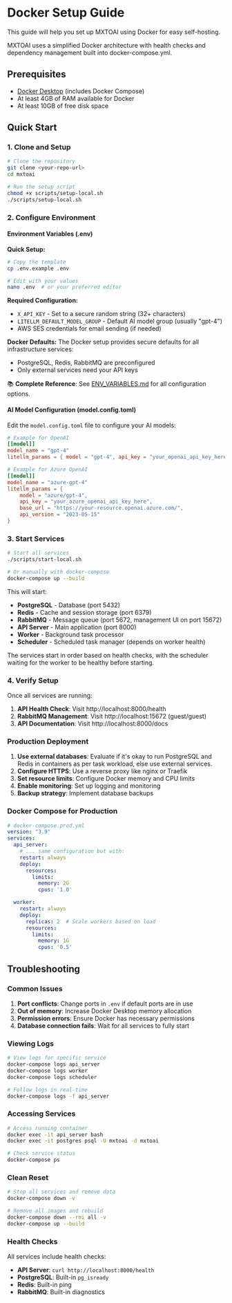 # Docker Setup Guide

This guide will help you set up MXTOAI using Docker for easy self-hosting.

MXTOAI uses a simplified Docker architecture with health checks and dependency management built into docker-compose.yml.

## Prerequisites

- [Docker Desktop](https://www.docker.com/products/docker-desktop) (includes Docker Compose)
- At least 4GB of RAM available for Docker
- At least 10GB of free disk space

## Quick Start

### 1. Clone and Setup

```bash
# Clone the repository
git clone <your-repo-url>
cd mxtoai

# Run the setup script
chmod +x scripts/setup-local.sh
./scripts/setup-local.sh
```

### 2. Configure Environment

#### Environment Variables (.env)

**Quick Setup:**
```bash
# Copy the template
cp .env.example .env

# Edit with your values
nano .env  # or your preferred editor
```

**Required Configuration:**
- `X_API_KEY` - Set to a secure random string (32+ characters)
- `LITELLM_DEFAULT_MODEL_GROUP` - Default AI model group (usually "gpt-4")
- AWS SES credentials for email sending (if needed)

**Docker Defaults:**
The Docker setup provides secure defaults for all infrastructure services:
- PostgreSQL, Redis, RabbitMQ are preconfigured
- Only external services need your API keys

📚 **Complete Reference**: See [ENV_VARIABLES.md](ENV_VARIABLES.md) for all configuration options.

#### AI Model Configuration (model.config.toml)
Edit the `model.config.toml` file to configure your AI models:

```toml
# Example for OpenAI
[[model]]
model_name = "gpt-4"
litellm_params = { model = "gpt-4", api_key = "your_openai_api_key_here" }

# Example for Azure OpenAI
[[model]]
model_name = "azure-gpt-4"
litellm_params = {
    model = "azure/gpt-4",
    api_key = "your_azure_openai_api_key_here",
    base_url = "https://your-resource.openai.azure.com/",
    api_version = "2023-05-15"
}
```

### 3. Start Services

```bash
# Start all services
./scripts/start-local.sh

# Or manually with docker-compose
docker-compose up --build
```

This will start:
- **PostgreSQL** - Database (port 5432)
- **Redis** - Cache and session storage (port 6379)
- **RabbitMQ** - Message queue (port 5672, management UI on port 15672)
- **API Server** - Main application (port 8000)
- **Worker** - Background task processor
- **Scheduler** - Scheduled task manager (depends on worker health)

The services start in order based on health checks, with the scheduler waiting for the worker to be healthy before starting.

### 4. Verify Setup

Once all services are running:

1. **API Health Check**: Visit http://localhost:8000/health
2. **RabbitMQ Management**: Visit http://localhost:15672 (guest/guest)
3. **API Documentation**: Visit http://localhost:8000/docs

### Production Deployment

1. **Use external databases**: Evaluate if it's okay to run PostgreSQL and Redis in containers as per task workload, else use external services.
2. **Configure HTTPS**: Use a reverse proxy like nginx or Traefik
3. **Set resource limits**: Configure Docker memory and CPU limits
4. **Enable monitoring**: Set up logging and monitoring
5. **Backup strategy**: Implement database backups

### Docker Compose for Production

```yaml
# docker-compose.prod.yml
version: "3.9"
services:
  api_server:
    # ... same configuration but with:
    restart: always
    deploy:
      resources:
        limits:
          memory: 2G
          cpus: '1.0'

  worker:
    restart: always
    deploy:
      replicas: 2  # Scale workers based on load
      resources:
        limits:
          memory: 1G
          cpus: '0.5'
```

## Troubleshooting

### Common Issues

1. **Port conflicts**: Change ports in `.env` if default ports are in use
2. **Out of memory**: Increase Docker Desktop memory allocation
3. **Permission errors**: Ensure Docker has necessary permissions
4. **Database connection fails**: Wait for all services to fully start

### Viewing Logs

```bash
# View logs for specific service
docker-compose logs api_server
docker-compose logs worker
docker-compose logs scheduler

# Follow logs in real-time
docker-compose logs -f api_server
```

### Accessing Services

```bash
# Access running container
docker exec -it api_server bash
docker exec -it postgres psql -U mxtoai -d mxtoai

# Check service status
docker-compose ps
```

### Clean Reset

```bash
# Stop all services and remove data
docker-compose down -v

# Remove all images and rebuild
docker-compose down --rmi all -v
docker-compose up --build
```

### Health Checks

All services include health checks:
- **API Server**: `curl http://localhost:8000/health`
- **PostgreSQL**: Built-in `pg_isready`
- **Redis**: Built-in ping
- **RabbitMQ**: Built-in diagnostics